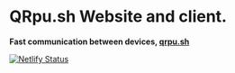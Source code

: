 # QRpu.sh Website and client.

**Fast communication between devices, [qrpu.sh](https://www.qrpu.sh)**

[![Netlify Status](https://api.netlify.com/api/v1/badges/bc95f723-1304-46fc-9912-4beabc42c10a/deploy-status)](https://app.netlify.com/sites/adoring-mcclintock-09bdfd/deploys)
